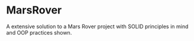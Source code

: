 # MarsRover

A extensive solution to a Mars Rover project with SOLID principles in mind and OOP practices shown.
